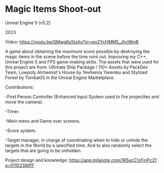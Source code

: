 
# Magic Items Shoot-out

Unreal Engine 5 (v5.2)

2023

Video: https://youtu.be/SMwg6s5tzAo?si=wo2YcHMM5_JhcWmB

A game about obtaining the maximum score possible by destroying the magic items in the scene before the time runs out. Improving my C++, Unreal Engine 5 and FPS game-making skills. The assets that were used for this project are from: Ultimate Ship Package / 110+ Assets by PackDev Team, Lowpoly Alchemist's House by Yevheniia Yaremko and Stylized Forest by TomkaGS in the Unreal Engine Marketplace.

Contributions: 

-First Person Controller (Enhanced Input System used to fire projectiles and move the camera).

-Timer.

-Mein menu and Game over screens.

-Score system.

-Target manager, in charge of coordinating when to hide or unhide the targets in the World by a specified time. And to also randomly select the targets that are going to be unhidden.

Project design and knowledge: https://app.milanote.com/1R5xcC1cFjnPc2?p=Il11D2386fF
